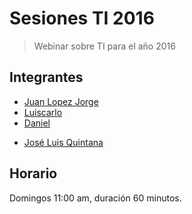 # Sesiones TI 2016
> Webinar sobre TI para el año 2016

## Integrantes
* [Juan Lopez Jorge](https://github.com/juanlopezdev)
* [Luiscarlo](https://github.com/winuxue)
* [Daniel](https://github.com/daguigonz)
- [José Luis Quintana](https://github.com/webinar-domingo/sesiones-2016)

## Horario
Domingos 11:00 am, duración 60 minutos.